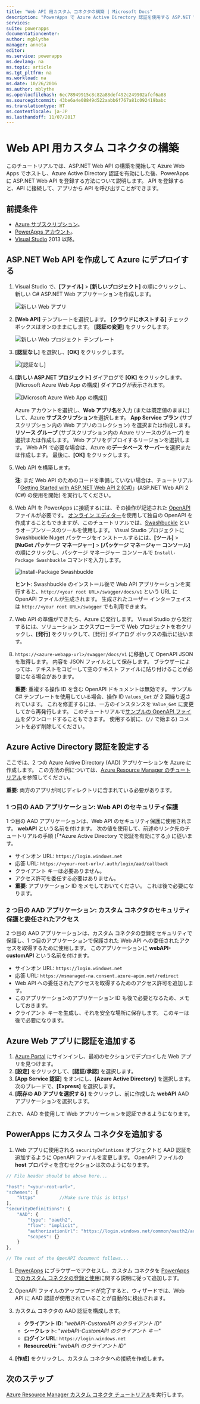 ```yaml
---
title: "Web API 用カスタム コネクタの構築 | Microsoft Docs"
description: "PowerApps で Azure Active Directory 認証を使用する ASP.NET Web API を作成する方法について説明します。"
services: 
suite: powerapps
documentationcenter: 
author: mgblythe
manager: anneta
editor: 
ms.service: powerapps
ms.devlang: na
ms.topic: article
ms.tgt_pltfrm: na
ms.workload: na
ms.date: 10/26/2016
ms.author: mblythe
ms.openlocfilehash: 6ec78949915c8c82a88def492c249902afef6a88
ms.sourcegitcommit: 43be6a4e08849d522aabb6f767a81c092419babc
ms.translationtype: HT
ms.contentlocale: ja-JP
ms.lasthandoff: 11/07/2017
---
```

# <a name="build-a-custom-connector-for-a-web-api-in-powerapps"></a>Web API 用カスタム コネクタの構築
このチュートリアルでは、ASP.NET Web API の構築を開始して Azure Web Apps でホストし、Azure Active Directory 認証を有効にした後、PowerApps に ASP.NET Web API を登録する方法について説明します。 API を登録すると、API に接続して、アプリから API を呼び出すことができます。

## <a name="prerequisites"></a>前提条件
* [Azure サブスクリプション](https://azure.microsoft.com/en-us/free/)。
* [PowerApps アカウント](https://powerapps.microsoft.com)。
* [Visual Studio](https://www.visualstudio.com/vs/) 2013 以降。

## <a name="create-an-aspnet-web-api-and-deploy-it-to-azure"></a>ASP.NET Web API を作成して Azure にデプロイする
1. Visual Studio で、**[ファイル]** > **[新しいプロジェクト]** の順にクリックし、新しい C# ASP.NET Web アプリケーションを作成します。
   
    ![新しい Web アプリ](./media/customapi-web-api-tutorial/newwebapp.png)
2. **[Web API]** テンプレートを選択します。  **[クラウドにホストする]** チェック ボックスはオンのままにします。  **[認証の変更]** をクリックします。
   
    ![新しい Web プロジェクト テンプレート](./media/customapi-web-api-tutorial/new-web-api.png)
3. **[認証なし]** を選択し、**[OK]** をクリックします。
   
    ![[認証なし]](./media/customapi-web-api-tutorial/noauth.png)
4. **[新しい ASP.NET プロジェクト]** ダイアログで **[OK]** をクリックします。  [Microsoft Azure Web App の構成] ダイアログが表示されます。
   
    ![[Microsoft Azure Web App の構成]](./media/customapi-web-api-tutorial/azure-publishing.png)]
   
    Azure アカウントを選択し、**Web アプリ名**を入力 (または既定値のままに) して、Azure **サブスクリプション**を選択します。  **App Service プラン** (サブスクリプション内の Web アプリのコレクション) を選択または作成します。  **リソース グループ** (サブスクリプション内の Azure リソースのグループ) を選択または作成します。  Web アプリをデプロイするリージョンを選択します。  Web API で必要な場合は、Azure の**データベース サーバー**を選択または作成します。  最後に、**[OK]** をクリックします。
5. Web API を構築します。
   
    **注**: まだ Web API のためのコードを準備していない場合は、チュートリアル「[Getting Started with ASP.NET Web API 2 (C#)](http://www.asp.net/web-api/overview/getting-started-with-aspnet-web-api/tutorial-your-first-web-api)」(ASP.NET Web API 2 (C#) の使用を開始) を実行してください。
6. Web API を PowerApps に接続するには、その操作が記述された [OpenAPI](http://swagger.io/) ファイルが必要です。  [オンライン エディター](http://editor.swagger.io/)を使用して独自の OpenAPI を作成することもできますが、このチュートリアルでは、[Swashbuckle](https://github.com/domaindrivendev/Swashbuckle/blob/master/README.md) というオープンソースのツールを使用します。  Visual Studio プロジェクトに Swashbuckle Nuget パッケージをインストールするには、**[ツール]** > **[NuGet パッケージ マネージャー]** > **[パッケージ マネージャー コンソール]** の順にクリックし、パッケージ マネージャー コンソールで `Install-Package Swashbuckle` コマンドを入力します。
   
    ![Install-Package Swashbuckle](./media/customapi-web-api-tutorial/swashbuckle-console.png)
   
    **ヒント**: Swashbuckle のインストール後で Web API アプリケーションを実行すると、`http://<your root URL>/swagger/docs/v1` という URL に OpenAPI ファイルが生成されます。  生成されたユーザー インターフェイスは `http://<your root URL>/swagger` でも利用できます。
7. Web API の準備ができたら、Azure に発行します。 Visual Studio から発行するには、ソリューション エクスプローラーで Web プロジェクトを右クリックし、**[発行]** をクリックして、[発行] ダイアログ ボックスの指示に従います。
8. `https://<azure-webapp-url>/swagger/docs/v1` に移動して OpenAPI JSON を取得します。  内容を JSON ファイルとして保存します。  ブラウザーによっては、テキストをコピーして空のテキスト ファイルに貼り付けることが必要になる場合があります。   
   
    **重要**: 重複する操作 ID を含む OpenAPI ドキュメントは無効です。 サンプル C# テンプレートを使用している場合、操作 ID `Values_Get` が 2 回繰り返されています。 これを修正するには、一方のインスタンスを `Value_Get` に変更してから再発行します。 このチュートリアルで[サンプルの OpenAPI ファイル](http://pwrappssamples.blob.core.windows.net/samples/webAPI.json)をダウンロードすることもできます。 使用する前に、(`//` で始まる) コメントを必ず削除してください。

## <a name="set-up-azure-active-directory-authentication"></a>Azure Active Directory 認証を設定する
ここでは、2 つの Azure Active Directory (AAD) アプリケーションを Azure に作成します。  この方法の例については、[Azure Resource Manager のチュートリアル](customapi-azure-resource-manager-tutorial.md#enable-authentication-in-azure-active-directory)を参照してください。

**重要**: 両方のアプリが同じディレクトリに含まれている必要があります。

### <a name="first-aad-application-securing-the-web-api"></a>1 つ目の AAD アプリケーション: Web API のセキュリティ保護
1 つ目の AAD アプリケーションは、Web API のセキュリティ保護に使用されます。 **webAPI** という名前を付けます。  次の値を使用して、前述のリンク先のチュートリアルの手順 (「*Azure Active Directory で認証を有効にする」) に従います。

* サインオン URL: `https://login.windows.net`
* 応答 URL: `https://<your-root-url>/.auth/login/aad/callback`
* クライアント キーは必要ありません。
* アクセス許可を委任する必要はありません。
* **重要**: アプリケーション ID をメモしておいてください。  これは後で必要になります。

### <a name="second-aad-application-securing-the-custom-connector-and-delegated-access"></a>2 つ目の AAD アプリケーション: カスタム コネクタのセキュリティ保護と委任されたアクセス
2 つ目の AAD アプリケーションは、カスタム コネクタの登録をセキュリティで保護し、1 つ目のアプリケーションで保護された Web API への委任されたアクセスを取得するために使用します。 このアプリケーションに **webAPI-customAPI** という名前を付けます。

* サインオン URL: `https://login.windows.net`
* 応答 URL: `https://msmanaged-na.consent.azure-apim.net/redirect`
* Web API への委任されたアクセスを取得するためのアクセス許可を追加します。
* このアプリケーションのアプリケーション ID も後で必要となるため、メモしておきます。
* クライアント キーを生成し、それを安全な場所に保存します。 このキーは後で必要になります。

## <a name="add-authentication-to-your-azure-web-app"></a>Azure Web アプリに認証を追加する
1. [Azure Portal](https://portal.azure.com) にサインインし、最初のセクションでデプロイした Web アプリを見つけます。
2. **[設定]** をクリックして、**[認証/承認]** を選択します。
3. **[App Service 認証]** をオンにし、**[Azure Active Directory]** を選択します。  次のブレードで、**[Express]** を選択します。  
4. **[既存の AD アプリを選択する]** をクリックし、前に作成した **webAPI** AAD アプリケーションを選択します。

これで、AAD を使用して Web アプリケーションを認証できるようになります。

## <a name="add-the-custom-connector-to-powerapps"></a>PowerApps にカスタム コネクタを追加する
1. Web アプリに使用される `securityDefintions` オブジェクトと AAD 認証を追加するように OpenAPI ファイルを変更します。 OpenAPI ファイルの **host** プロパティを含むセクションは次のようになります。

```javascript
// File header should be above here...

"host": "<your-root-url>",
"schemes": [
    "https"         //Make sure this is https!
],
"securityDefinitions": {
    "AAD": {
        "type": "oauth2",
        "flow": "implicit",
        "authorizationUrl": "https://login.windows.net/common/oauth2/authorize",
        "scopes": {}
    }
},

// The rest of the OpenAPI document follows...
```

1. [PowerApps](https://web.powerapps.com) にブラウザーでアクセスし、カスタム コネクタを [PowerApps でのカスタム コネクタの登録と使用](register-custom-api.md)に関する説明に従って追加します。
2. OpenAPI ファイルのアップロードが完了すると、ウィザードでは、Web API に AAD 認証が使用されていることが自動的に検出されます。
3. カスタム コネクタの AAD 認証を構成します。  
   
   * **クライアント ID**: "*webAPI-CustomAPI のクライアント ID*"
   * **シークレット**: "*webAPI-CustomAPI のクライアント キー*"
   * **ログイン URL**: `https://login.windows.net`
   * **ResourceUri**: "*webAPI のクライアント ID*"
4. **[作成]** をクリックし、カスタム コネクタへの接続を作成します。

## <a name="next-steps"></a>次のステップ
[Azure Resource Manager カスタム コネクタ チュートリアル](customapi-azure-resource-manager-tutorial.md)を実行します。

